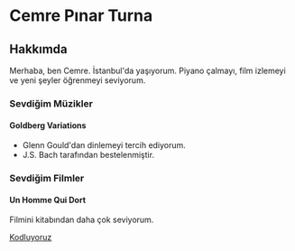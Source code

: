 <html>
    <HEAD>
        <title> HTML </title>
        <meta name="ödev" content="HTML, Kodluyoruz">
    </HEAD>
 <BODY>

<h1>Cemre Pınar Turna</h1>
<h2>Hakkımda</h2>
<p>Merhaba, ben Cemre. İstanbul'da yaşıyorum. Piyano çalmayı, film izlemeyi ve yeni şeyler öğrenmeyi seviyorum.</p>
<h3>Sevdiğim Müzikler</h3>
<h4>Goldberg Variations</h4>
<!--Listeyi de denemek istedim.-->
<ul>
<li>Glenn Gould'dan dinlemeyi tercih ediyorum.</li>
<li>J.S. Bach tarafından bestelenmiştir.</li>
</ul>
<h3>Sevdiğim Filmler</h3>
<h4>Un Homme Qui Dort</h4>
<p>Filmini kitabından daha çok seviyorum.</p>
<!--Kodluyoruz linkini nereye ekleyeceğimi anlamadığım için sayfanın altına ekliyorum.-->
<a href="htpps://www.kodluyoruz.org">Kodluyoruz</a>

 </BODY>

</html>
